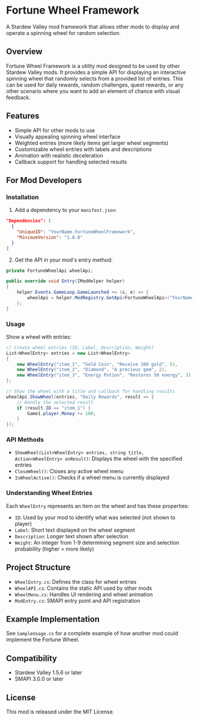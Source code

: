 ﻿# Fortune Wheel Framework

A Stardew Valley mod framework that allows other mods to display and operate a spinning wheel for random selection.

## Overview

Fortune Wheel Framework is a utility mod designed to be used by other Stardew Valley mods. It provides a simple API for displaying an interactive spinning wheel that randomly selects from a provided list of entries. This can be used for daily rewards, random challenges, quest rewards, or any other scenario where you want to add an element of chance with visual feedback.

## Features

- Simple API for other mods to use
- Visually appealing spinning wheel interface
- Weighted entries (more likely items get larger wheel segments)
- Customizable wheel entries with labels and descriptions
- Animation with realistic deceleration
- Callback support for handling selected results

## For Mod Developers

### Installation

1. Add a dependency to your `manifest.json`:
```json
"Dependencies": [
  {
    "UniqueID": "YourName.FortuneWheelFramework",
    "MinimumVersion": "1.0.0"
  }
]
```

2. Get the API in your mod's entry method:
```csharp
private FortuneWheelApi wheelApi;

public override void Entry(IModHelper helper)
{
    helper.Events.GameLoop.GameLaunched += (s, e) => {
        wheelApi = helper.ModRegistry.GetApi<FortuneWheelApi>("YourName.FortuneWheelFramework");
    };
}
```

### Usage

Show a wheel with entries:

```csharp
// Create wheel entries (ID, Label, Description, Weight)
List<WheelEntry> entries = new List<WheelEntry>
{
    new WheelEntry("item_1", "Gold Coin", "Receive 100 gold", 5),
    new WheelEntry("item_2", "Diamond", "A precious gem", 2),
    new WheelEntry("item_3", "Energy Potion", "Restores 50 energy", 3)
};

// Show the wheel with a title and callback for handling results
wheelApi.ShowWheel(entries, "Daily Rewards", result => {
    // Handle the selected result
    if (result.ID == "item_1") {
        Game1.player.Money += 100;
    }
});
```

### API Methods

- `ShowWheel(List<WheelEntry> entries, string title, Action<WheelEntry> onResult)`: Displays the wheel with the specified entries
- `CloseWheel()`: Closes any active wheel menu
- `IsWheelActive()`: Checks if a wheel menu is currently displayed

### Understanding Wheel Entries

Each `WheelEntry` represents an item on the wheel and has these properties:

- `ID`: Used by your mod to identify what was selected (not shown to player)
- `Label`: Short text displayed on the wheel segment
- `Description`: Longer text shown after selection
- `Weight`: An integer from 1-9 determining segment size and selection probability (higher = more likely)

## Project Structure

- `WheelEntry.cs`: Defines the class for wheel entries
- `WheelAPI.cs`: Contains the static API used by other mods
- `WheelMenu.cs`: Handles UI rendering and wheel animation
- `ModEntry.cs`: SMAPI entry point and API registration

## Example Implementation

See `SampleUsage.cs` for a complete example of how another mod could implement the Fortune Wheel.

## Compatibility

- Stardew Valley 1.5.6 or later
- SMAPI 3.0.0 or later

## License

This mod is released under the MIT License.